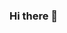 ### Hi there 👋

<!--
**jmpessa/jmpessa** is a ✨ _special_ ✨ repository because its `README.md` (this file) appears on your GitHub profile.

Here are some ideas to get you started:

- 🔭 I’m currently working on my github website :)
- 🌱 I’m currently learning how to say no to new projects!
- 👯 I’m looking to collaborate on neuroscience-related projects
- 💬 Ask me about genetic engeneering and neurodevelopmental disorders
- 📫 How to reach me: jmpessa@gmail.com

-->
